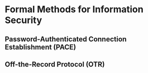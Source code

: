 # Formal Methods for Information Security

## Password-Authenticated Connection Establishment (PACE) 

## Off-the-Record Protocol (OTR)
